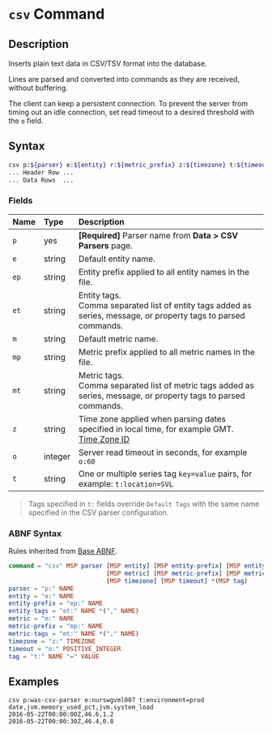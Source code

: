 # `csv` Command

## Description

Inserts plain text data in CSV/TSV format into the database.

Lines are parsed and converted into commands as they are received, without buffering.

The client can keep a persistent connection. To prevent the server from timing out an idle connection, set read timeout to a desired threshold with the `o` field.

## Syntax

```bash
csv p:${parser} e:${entity} r:${metric_prefix} z:${timezone} t:${timeout}
... Header Row ...
... Data Rows  ...
```

### Fields

| **Name** | **Type** | **Description** |
|:---|:---|:---|
| `p`         | yes          | **[Required]** Parser name from **Data > CSV Parsers** page. |
| `e`         | string       | Default entity name. |
| `ep`        | string       | Entity prefix applied to all entity names in the file. |
| `et`        | string       | Entity tags.<br>Comma separated list of entity tags added as series, message, or property tags to parsed commands. |
| `m`         | string       | Default metric name. |
| `mp`        | string       | Metric prefix applied to all metric names in the file. |
| `mt`        | string       | Metric tags.<br>Comma separated list of metric tags added as series, message, or property tags to parsed commands. |
| `z`         | string       | Time zone applied when parsing dates specified in local time, for example GMT.<br>[Time Zone ID](../../shared/timezone-abnf.md)  |
| `o`         | integer      | Server read timeout in seconds, for example `o:60` |
| `t`         | string       | One or multiple series tag `key=value` pairs, for example: `t:location=SVL` |

> Tags specified in `t:` fields override `Default Tags` with the same name specified in the CSV parser configuration.

### ABNF Syntax

Rules inherited from [Base ABNF](base-abnf.md).

```elm
command = "csv" MSP parser [MSP entity] [MSP entity-prefix] [MSP entity-tags]
                           [MSP metric] [MSP metric-prefix] [MSP metric-tags]
                           [MSP timezone] [MSP timeout] *(MSP tag)
parser = "p:" NAME
entity = "e:" NAME
entity-prefix = "ep:" NAME
entity-tags = "et:" NAME *("," NAME)
metric = "m:" NAME
metric-prefix = "mp:" NAME
metric-tags = "mt:" NAME *("," NAME)
timezone = "z:" TIMEZONE
timeout = "o:" POSITIVE_INTEGER
tag = "t:" NAME "=" VALUE
```

## Examples

```ls
csv p:was-csv-parser e:nurswgvml007 t:environment=prod
date,jvm.memory_used_pct,jvm.system_load
2016-05-22T00:00:00Z,46.6,1.2
2016-05-22T00:00:30Z,46.4,0.8
```
